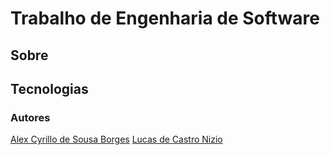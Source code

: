 # Trabalho de Engenharia de Software

## Sobre



## Tecnologias


### Autores

[Alex Cyrillo de Sousa Borges](https://github.com/alexcyrillo)
[Lucas de Castro Nizio](https://github.com/LuckZeera)
